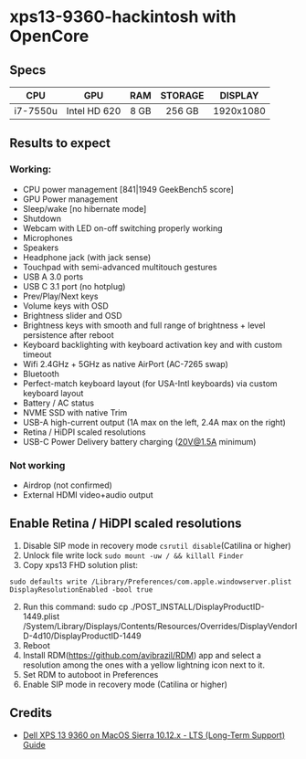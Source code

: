 # xps13-9360-hackintosh with OpenCore

## Specs
|    CPU   |   GPU        |  RAM  | STORAGE |    DISPLAY    |
|:--------:|:------------:|:-----:|:-------:|:-------------:|
| i7-7550u | Intel HD 620 | 8 GB  |  256 GB |   1920x1080   |

## Results to expect
### Working:
- CPU power management [841|1949 GeekBench5 score]
- GPU Power management
- Sleep/wake [no hibernate mode]
- Shutdown
- Webcam with LED on-off switching properly working
- Microphones
- Speakers
- Headphone jack (with jack sense)
- Touchpad with semi-advanced multitouch gestures
- USB A 3.0 ports
- USB C 3.1 port (no hotplug)
- Prev/Play/Next keys
- Volume keys with OSD
- Brightness slider and OSD
- Brightness keys with smooth and full range of brightness + level persistence after reboot
- Keyboard backlighting with keyboard activation key and with custom timeout
- Wifi 2.4GHz + 5GHz as native AirPort (AC-7265 swap)
- Bluetooth
- Perfect-match keyboard layout (for USA-Intl keyboards) via custom keyboard layout
- Battery / AC status
- NVME SSD with native Trim
- USB-A high-current output (1A max on the left, 2.4A max on the right)
- Retina / HiDPI scaled resolutions
- USB-C Power Delivery battery charging (20V@1.5A minimum)

### Not working
- Airdrop (not confirmed)
- External HDMI video+audio output

## Enable Retina / HiDPI scaled resolutions
1. Disable SIP mode in recovery mode `csrutil disable`(Catilina or higher)
2. Unlock file write lock `sudo mount -uw / && killall Finder`
3. Copy xps13 FHD solution plist: 
```
sudo defaults write /Library/Preferences/com.apple.windowserver.plist DisplayResolutionEnabled -bool true
```
2. Run this command: sudo cp ./POST_INSTALL/DisplayProductID-1449.plist /System/Library/Displays/Contents/Resources/Overrides/DisplayVendorID-4d10/DisplayProductID-1449
3. Reboot
4. Install RDM(https://github.com/avibrazil/RDM) app and select a resolution among the ones with a yellow lightning icon next to it.
5. Set RDM to autoboot in Preferences
6. Enable SIP mode in recovery mode (Catilina or higher)

## Credits
- [Dell XPS 13 9360 on MacOS Sierra 10.12.x - LTS (Long-Term Support) Guide](https://www.tonymacx86.com/threads/guide-dell-xps-13-9360-on-macos-sierra-10-12-x-lts-long-term-support-guide.213141/)

